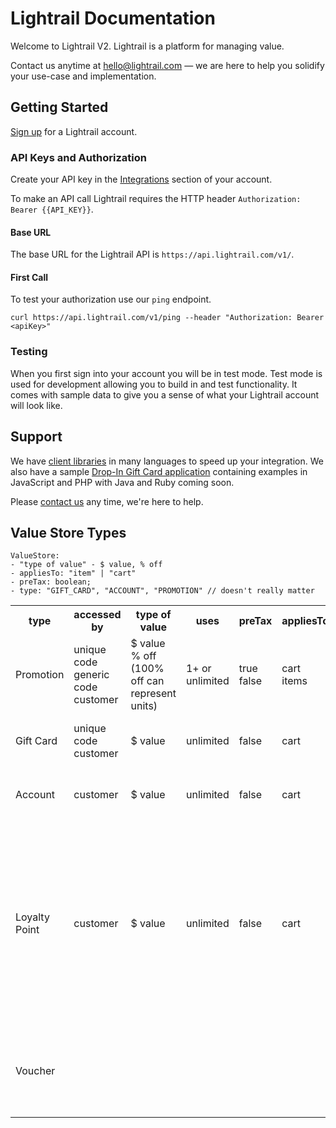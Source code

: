 # Lightrail Documentation
Welcome to Lightrail V2. Lightrail is a platform for managing value.

Contact us anytime at hello@lightrail.com — we are here to help you solidify your use-case and implementation.         

## Getting Started
[Sign up](https://www.lightrail.com/app/#/register) for a Lightrail account. 

### API Keys and Authorization
Create your API key in the [Integrations](https://www.lightrail.com/app/#/account/api) section of your account. 

To make an API call Lightrail requires the HTTP header `Authorization: Bearer {{API_KEY}}`.

#### Base URL
The base URL for the Lightrail API is `https://api.lightrail.com/v1/`.

#### First Call
To test your authorization use our `ping` endpoint.

```curl https://api.lightrail.com/v1/ping --header "Authorization: Bearer <apiKey>"```

### Testing 
When you first sign into your account you will be in test mode. Test mode is used for development allowing you to build in and test functionality. It comes with sample data to give you a sense of what your Lightrail account will look like. 

## Support
We have [client libraries](https://www.lightrail.com/docs/#client-libraries/client-libraries) in many languages to speed up your integration. 
We also have a sample [Drop-In Gift Card application]((https://github.com/Giftbit/stripe-integration-sample-webapp)) containing examples in JavaScript and PHP with Java and Ruby coming soon.   

Please [contact us](mailto:hello@lightrail.com) any time, we're here to help.


## Value Store Types

```
ValueStore:
- "type of value" - $ value, % off
- appliesTo: "item" | "cart"
- preTax: boolean;
- type: "GIFT_CARD", "ACCOUNT", "PROMOTION" // doesn't really matter
```

<table style="width:100%">
  <tr>
    <th>type</th>
    <th>accessed by</th> 
    <th>type of value</th>
    <th>uses</th>
    <th>preTax</th>
    <th>appliesTo</th>
    <th>exclusivity</th>
    <th>assumptions</th>
  </tr>
  <tr>
    <td>Promotion</td>
    <td>unique code<br> 
        generic code<br> 
        customer</td> 
    <td>$ value<br> 
        % off (100% off can represent units)</td>
    <td>1+ or unlimited</td>
    <td>true<br>
        false</td>
    <td>cart<br> 
        items</td> 
    <td>can be limited</td>
    <td></td>
  </tr>
  <tr>
    <td>Gift Card</td>
    <td>unique code<br> 
        customer</td> 
    <td>$ value</td>
    <td>unlimited</td>
    <td>false</td>
    <td>cart</td> 
    <td>not limited</td>
    <td>GC is sent: interaction between 2 customers</td>
  </tr>
  <tr>
    <td>Account</td>
    <td>customer</td> 
    <td>$ value</td>
    <td>unlimited</td>
    <td>false</td>
    <td>cart</td> 
    <td>not limited</td>
    <td>maybe one account per customer per currency?</td>
  </tr>
  <tr>
    <td>Loyalty Point</td>
    <td>customer</td> 
    <td>$ value</td>
    <td>unlimited</td>
    <td>false</td>
    <td>cart</td> 
    <td>not limited</td>
    <td>-accrues on purchase<br>-converted to account $ or redeemable for units<br>-Conversion rate?<br>-Linked to membership tiers: get more points per purchase at higher tiers</td>
  </tr>
  <tr>
    <td>Voucher</td>
    <td></td> 
    <td></td>
    <td></td>
    <td></td>
    <td></td> 
    <td></td>
    <td>This might be how customers view a promotion that is sent C to C</td>
  </tr>
</table>